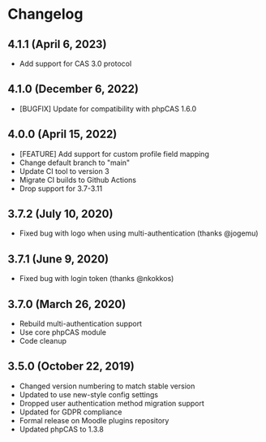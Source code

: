 # Changelog

## 4.1.1 (April 6, 2023)

- Add support for CAS 3.0 protocol

## 4.1.0 (December 6, 2022)

- [BUGFIX] Update for compatibility with phpCAS 1.6.0

## 4.0.0 (April 15, 2022)

- [FEATURE] Add support for custom profile field mapping
- Change default branch to "main"
- Update CI tool to version 3
- Migrate CI builds to Github Actions
- Drop support for 3.7-3.11

## 3.7.2 (July 10, 2020)

- Fixed bug with logo when using multi-authentication (thanks @jogemu)

## 3.7.1 (June 9, 2020)

- Fixed bug with login token (thanks @nkokkos)

## 3.7.0 (March 26, 2020)

- Rebuild multi-authentication support
- Use core phpCAS module
- Code cleanup

## 3.5.0 (October 22, 2019)

- Changed version numbering to match stable version
- Updated to use new-style config settings
- Dropped user authentication method migration support
- Updated for GDPR compliance
- Formal release on Moodle plugins repository
- Updated phpCAS to 1.3.8
